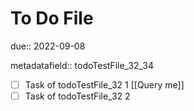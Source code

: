 # To Do File

due:: 2022-09-08

metadatafield:: todoTestFile_32\_34

- [ ] Task of todoTestFile_32 1 [[Query me]]
- [ ] Task of todoTestFile_32 2
